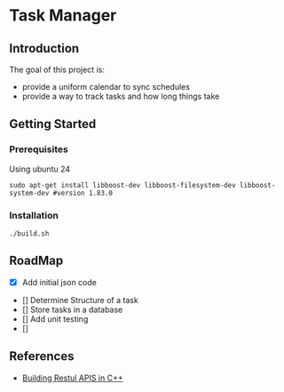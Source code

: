 # Task Manager

## Introduction

The goal of this project is:
- provide a uniform calendar to sync schedules
- provide a way to track tasks and how long things take

## Getting Started

### Prerequisites

Using ubuntu 24
```
sudo apt-get install libboost-dev libboost-filesystem-dev libboost-system-dev #version 1.83.0
```

### Installation
```
./build.sh
```

## RoadMap
- [x] Add initial json code
- [] Determine Structure of a task 
- [] Store tasks in a database
- [] Add unit testing
- []


## References

* [Building Restul APIS in C++](https://medium.com/@AlexanderObregon/building-restful-apis-with-c-4c8ac63fe8a7)